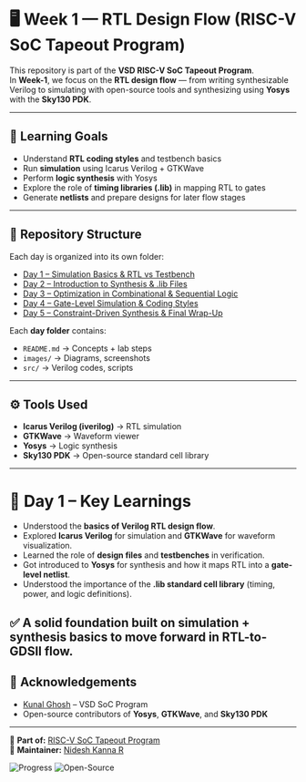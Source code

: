# 🖥️ Week 1 — RTL Design Flow (RISC-V SoC Tapeout Program)

This repository is part of the **VSD RISC-V SoC Tapeout Program**.  
In **Week-1**, we focus on the **RTL design flow** — from writing synthesizable Verilog to simulating with open-source tools and synthesizing using **Yosys** with the **Sky130 PDK**.

---

## 🎯 Learning Goals

- Understand **RTL coding styles** and testbench basics  
- Run **simulation** using Icarus Verilog + GTKWave  
- Perform **logic synthesis** with Yosys  
- Explore the role of **timing libraries (.lib)** in mapping RTL to gates  
- Generate **netlists** and prepare designs for later flow stages  

---

## 📂 Repository Structure

Each day is organized into its own folder:

- [Day 1 – Simulation Basics & RTL vs Testbench](Day_1/Readme.md)  
- [Day 2 – Introduction to Synthesis & .lib Files](Day_2/Readme.md)  
- [Day 3 – Optimization in Combinational & Sequential Logic](Day_3/README.md)  
- [Day 4 – Gate-Level Simulation & Coding Styles](Day_4/README.md)  
- [Day 5 – Constraint-Driven Synthesis & Final Wrap-Up](Day_5/README.md)  

Each **day folder** contains:
- `README.md` → Concepts + lab steps  
- `images/` → Diagrams, screenshots  
- `src/` → Verilog codes, scripts  

---

## ⚙️ Tools Used

- **Icarus Verilog (iverilog)** → RTL simulation  
- **GTKWave** → Waveform viewer  
- **Yosys** → Logic synthesis  
- **Sky130 PDK** → Open-source standard cell library  

---

# 🎯 Day 1 – Key Learnings

- Understood the **basics of Verilog RTL design flow**.
- Explored **Icarus Verilog** for simulation and **GTKWave** for waveform visualization.
- Learned the role of **design files** and **testbenches** in verification.
- Got introduced to **Yosys** for synthesis and how it maps RTL into a **gate-level netlist**.
- Understood the importance of the **.lib standard cell library** (timing, power, and logic definitions).

✅ A solid foundation built on **simulation + synthesis basics** to move forward in RTL-to-GDSII flow.
---


## 🙌 Acknowledgements  

- [Kunal Ghosh](https://github.com/kunalg123) – VSD SoC Program  
- Open-source contributors of **Yosys**, **GTKWave**, and **Sky130 PDK**  

---

📌 **Part of:** [RISC-V SoC Tapeout Program](https://github.com/Nideshkanna/riscv-soc-tapeout)  
📌 **Maintainer:** [Nidesh Kanna R](https://github.com/yourprofile)  

![Progress](https://img.shields.io/badge/Week--1-RTL%20Design%20Flow-blue?style=for-the-badge&logo=riscv)
![Open-Source](https://img.shields.io/badge/Open--Source-Sky130-green?style=for-the-badge)

